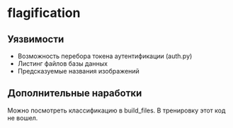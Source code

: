 # flagification

## Уязвимости

* Возможность перебора токена аутентификации (auth.py)
* Листинг файлов базы данных
* Предсказуемые названия изображений

## Дополнительные наработки

Можно посмотреть классификацию в build_files. В тренировку этот код не вошел.